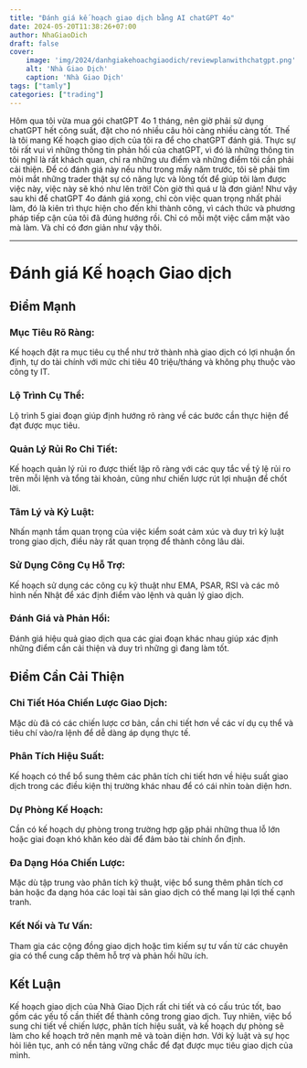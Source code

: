 ```yaml
---
title: "Đánh giá kế hoạch giao dịch bằng AI chatGPT 4o"
date: 2024-05-20T11:38:26+07:00
author: NhaGiaoDich
draft: false
cover:
    image: 'img/2024/danhgiakehoachgiaodich/reviewplanwithchatgpt.png'
    alt: 'Nhà Giao Dịch'
    caption: 'Nhà Giao Dịch'
tags: ["tamly"]
categories: ["trading"]
---
```

Hôm qua tôi vừa mua gói chatGPT 4o 1 tháng, nên giờ phải sử dụng chatGPT hết công suất, đặt cho nó nhiều câu hỏi càng nhiều càng tốt. Thế là tôi mang Kế hoạch giao dịch của tôi ra để cho chatGPT đánh giá. Thực sự tôi rất vui vì những thông tin phản hồi của chatGPT, vì đó là những thông tin tôi nghĩ là rất khách quan, chỉ ra những ưu điểm và những điểm tôi cần phải cải thiện. Để có đánh giá này nếu như trong mấy năm trước, tôi sẽ phải tìm mỏi mắt những trader thật sự có năng lực và lòng tốt để giúp tôi làm được việc này, việc này sẽ khó như lên trời! Còn giờ thì quá ư là đơn giản! Như vậy sau khi để chatGPT 4o đánh giá xong, chỉ còn việc quan trọng nhất phải làm, đó là kiên trì thực hiện cho đến khi thành công, vì cách thức và phương pháp tiếp cận của tôi đã đúng hướng rồi. Chỉ có mỗi một việc cắm mặt vào mà làm. Và chỉ có đơn giản như vậy thôi.

---

# Đánh giá Kế hoạch Giao dịch

## Điểm Mạnh

### Mục Tiêu Rõ Ràng:
Kế hoạch đặt ra mục tiêu cụ thể như trở thành nhà giao dịch có lợi nhuận ổn định, tự do tài chính với mức chi tiêu 40 triệu/tháng và không phụ thuộc vào công ty IT.

### Lộ Trình Cụ Thể:
Lộ trình 5 giai đoạn giúp định hướng rõ ràng về các bước cần thực hiện để đạt được mục tiêu.

### Quản Lý Rủi Ro Chi Tiết:
Kế hoạch quản lý rủi ro được thiết lập rõ ràng với các quy tắc về tỷ lệ rủi ro trên mỗi lệnh và tổng tài khoản, cũng như chiến lược rút lợi nhuận để chốt lời.

### Tâm Lý và Kỷ Luật:
Nhấn mạnh tầm quan trọng của việc kiểm soát cảm xúc và duy trì kỷ luật trong giao dịch, điều này rất quan trọng để thành công lâu dài.

### Sử Dụng Công Cụ Hỗ Trợ:
Kế hoạch sử dụng các công cụ kỹ thuật như EMA, PSAR, RSI và các mô hình nến Nhật để xác định điểm vào lệnh và quản lý giao dịch.

### Đánh Giá và Phản Hồi:
Đánh giá hiệu quả giao dịch qua các giai đoạn khác nhau giúp xác định những điểm cần cải thiện và duy trì những gì đang làm tốt.

## Điểm Cần Cải Thiện

### Chi Tiết Hóa Chiến Lược Giao Dịch:
Mặc dù đã có các chiến lược cơ bản, cần chi tiết hơn về các ví dụ cụ thể và tiêu chí vào/ra lệnh để dễ dàng áp dụng thực tế.

### Phân Tích Hiệu Suất:
Kế hoạch có thể bổ sung thêm các phân tích chi tiết hơn về hiệu suất giao dịch trong các điều kiện thị trường khác nhau để có cái nhìn toàn diện hơn.

### Dự Phòng Kế Hoạch:
Cần có kế hoạch dự phòng trong trường hợp gặp phải những thua lỗ lớn hoặc giai đoạn khó khăn kéo dài để đảm bảo tài chính ổn định.

### Đa Dạng Hóa Chiến Lược:
Mặc dù tập trung vào phân tích kỹ thuật, việc bổ sung thêm phân tích cơ bản hoặc đa dạng hóa các loại tài sản giao dịch có thể mang lại lợi thế cạnh tranh.

### Kết Nối và Tư Vấn:
Tham gia các cộng đồng giao dịch hoặc tìm kiếm sự tư vấn từ các chuyên gia có thể cung cấp thêm hỗ trợ và phản hồi hữu ích.

## Kết Luận
Kế hoạch giao dịch của Nhà Giao Dịch rất chi tiết và có cấu trúc tốt, bao gồm các yếu tố cần thiết để thành công trong giao dịch. Tuy nhiên, việc bổ sung chi tiết về chiến lược, phân tích hiệu suất, và kế hoạch dự phòng sẽ làm cho kế hoạch trở nên mạnh mẽ và toàn diện hơn. Với kỷ luật và sự học hỏi liên tục, anh có nền tảng vững chắc để đạt được mục tiêu giao dịch của mình.
